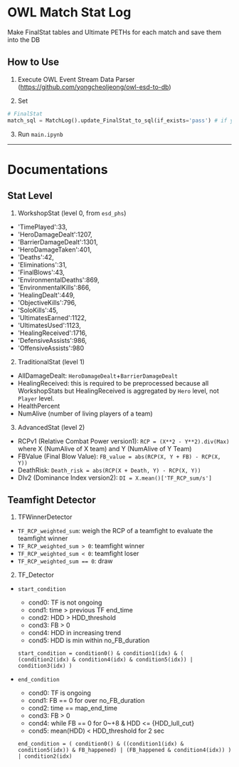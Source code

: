 # OWL Match Stat Log

Make FinalStat tables and Ultimate PETHs for each match and save them into the DB

## How to Use
1. Execute OWL Event Stream Data Parser (https://github.com/yongcheoljeong/owl-esd-to-db)

2. Set 

```python
# FinalStat
match_sql = MatchLog().update_FinalStat_to_sql(if_exists='pass') # if you want to replace the previous tables, use if_exists='replace'
```

3. Run `main.ipynb`

---

# Documentations

## Stat Level
1. WorkshopStat (level 0, from `esd_phs`)
- 'TimePlayed':33,
- 'HeroDamageDealt':1207,
- 'BarrierDamageDealt':1301,
- 'HeroDamageTaken':401,
- 'Deaths':42,
- 'Eliminations':31,
- 'FinalBlows':43,
- 'EnvironmentalDeaths':869,
- 'EnvironmentalKills':866,
- 'HealingDealt':449,
- 'ObjectiveKills':796,
- 'SoloKills':45,
- 'UltimatesEarned':1122,
- 'UltimatesUsed':1123,
- 'HealingReceived':1716,
- 'DefensiveAssists':986,
- 'OffensiveAssists':980

2. TraditionalStat (level 1)
- AllDamageDealt: `HeroDamageDealt`+`BarrierDamageDealt`
- HealingReceived: this is required to be preprocessed because all WorkshopStats but HealingReceived is aggregated by `Hero` level, not `Player` level.
- HealthPercent
- NumAlive (number of living players of a team)

3. AdvancedStat (level 2)
- RCPv1 (Relative Combat Power version1): `RCP = (X**2 - Y**2).div(Max)` where X (NumAlive of X team) and Y (NumAlive of Y Team)
- FBValue (Final Blow Value): `FB_value = abs(RCP(X, Y + FB) - RCP(X, Y))`
- DeathRisk: `Death_risk = abs(RCP(X + Death, Y) - RCP(X, Y))`
- DIv2 (Dominance Index version2): `DI = X.mean()['TF_RCP_sum/s']`

## Teamfight Detector
1. TFWinnerDetector
- `TF_RCP_weighted_sum`: weigh the RCP of a teamfight to evaluate the teamfight winner
- `TF_RCP_weighted_sum > 0`: teamfight winner
- `TF_RCP_weighted_sum < 0`: teamfight loser
- `TF_RCP_weighted_sum == 0`: draw

2. TF_Detector
- `start_condition`
    - cond0: TF is not ongoing
    - cond1: time > previous TF end_time
    - cond2: HDD > HDD_threshold
    - cond3: FB > 0
    - cond4: HDD in increasing trend
    - cond5: HDD is min within no_FB_duration

    `start_condition = condition0() & condition1(idx) & ( (condition2(idx) & condition4(idx) & condition5(idx)) | condition3(idx) ) `

- `end_condition`
    - cond0: TF is ongoing
    - cond1: FB == 0 for over no_FB_duration
    - cond2: time == map_end_time
    - cond3: FB > 0
    - cond4: while FB == 0 for 0~+8 & HDD <= {HDD_lull_cut}
    - cond5: mean(HDD) < HDD_threshold for 2 sec

    `end_condition = ( condition0() & ((condition1(idx) & condition5(idx)) & FB_happened) | (FB_happened & condition4(idx)) ) | condition2(idx)`
